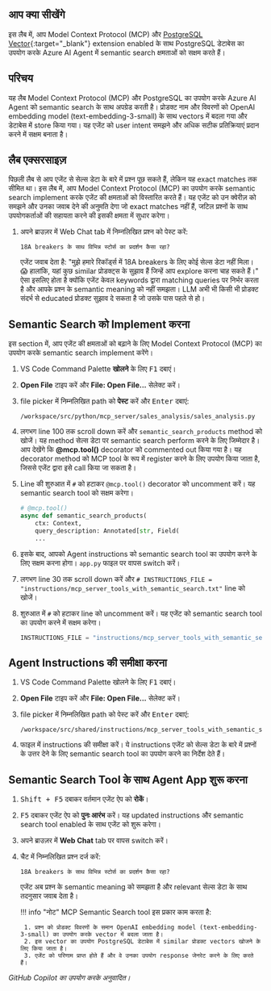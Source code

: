 ## आप क्या सीखेंगे

इस लैब में, आप Model Context Protocol (MCP) और [PostgreSQL Vector](https://github.com/pgvector/pgvector){:target="_blank"} extension enabled के साथ PostgreSQL डेटाबेस का उपयोग करके Azure AI Agent में semantic search क्षमताओं को सक्षम करते हैं।

## परिचय

यह लैब Model Context Protocol (MCP) और PostgreSQL का उपयोग करके Azure AI Agent को semantic search के साथ अपग्रेड करती है। प्रोडक्ट नाम और विवरणों को OpenAI embedding model (text-embedding-3-small) के साथ vectors में बदला गया और डेटाबेस में store किया गया। यह एजेंट को user intent समझने और अधिक सटीक प्रतिक्रियाएं प्रदान करने में सक्षम बनाता है।

## लैब एक्सरसाइज़

पिछली लैब से आप एजेंट से सेल्स डेटा के बारे में प्रश्न पूछ सकते हैं, लेकिन यह exact matches तक सीमित था। इस लैब में, आप Model Context Protocol (MCP) का उपयोग करके semantic search implement करके एजेंट की क्षमताओं को विस्तारित करते हैं। यह एजेंट को उन क्वेरीज़ को समझने और उनका जवाब देने की अनुमति देगा जो exact matches नहीं हैं, जटिल प्रश्नों के साथ उपयोगकर्ताओं की सहायता करने की इसकी क्षमता में सुधार करेगा।

1. अपने ब्राउज़र में Web Chat tab में निम्नलिखित प्रश्न को पेस्ट करें:

    ```text
    18A breakers के साथ विभिन्न स्टोर्स का प्रदर्शन कैसा रहा?
    ```

    एजेंट जवाब देता है: "मुझे हमारे रिकॉर्ड्स में 18A breakers के लिए कोई सेल्स डेटा नहीं मिला। 😱 हालांकि, यहां कुछ similar प्रोडक्ट्स के सुझाव हैं जिन्हें आप explore करना चाह सकते हैं।" ऐसा इसलिए होता है क्योंकि एजेंट केवल keywords द्वारा matching queries पर निर्भर करता है और आपके प्रश्न के semantic meaning को नहीं समझता। LLM अभी भी किसी भी प्रोडक्ट संदर्भ से educated प्रोडक्ट सुझाव दे सकता है जो उसके पास पहले से हो।

## Semantic Search को Implement करना

इस section में, आप एजेंट की क्षमताओं को बढ़ाने के लिए Model Context Protocol (MCP) का उपयोग करके semantic search implement करेंगे।

1. VS Code Command Palette **खोलने** के लिए <kbd>F1</kbd> दबाएं।
2. **Open File** टाइप करें और **File: Open File...** सेलेक्ट करें।
3. file picker में निम्नलिखित path को **पेस्ट** करें और <kbd>Enter</kbd> दबाएं:

    ```text
    /workspace/src/python/mcp_server/sales_analysis/sales_analysis.py
    ```

4. लगभग line 100 तक scroll down करें और `semantic_search_products` method को खोजें। यह method सेल्स डेटा पर semantic search perform करने के लिए जिम्मेदार है। आप देखेंगे कि **@mcp.tool()** decorator को commented out किया गया है। यह decorator method को MCP tool के रूप में register करने के लिए उपयोग किया जाता है, जिससे एजेंट द्वारा इसे call किया जा सकता है।

5. Line की शुरुआत में `#` को हटाकर `@mcp.tool()` decorator को uncomment करें। यह semantic search tool को सक्षम करेगा।

    ```python
    # @mcp.tool()
    async def semantic_search_products(
        ctx: Context,
        query_description: Annotated[str, Field(
        ...
    ```

6. इसके बाद, आपको Agent instructions को semantic search tool का उपयोग करने के लिए सक्षम करना होगा। `app.py` फाइल पर वापस switch करें।
7. लगभग line 30 तक scroll down करें और `# INSTRUCTIONS_FILE = "instructions/mcp_server_tools_with_semantic_search.txt"` line को खोजें।
8. शुरुआत में `#` को हटाकर line को uncomment करें। यह एजेंट को semantic search tool का उपयोग करने में सक्षम करेगा।

    ```python
    INSTRUCTIONS_FILE = "instructions/mcp_server_tools_with_semantic_search.txt"
    ```

## Agent Instructions की समीक्षा करना

1. VS Code Command Palette खोलने के लिए <kbd>F1</kbd> दबाएं।
2. **Open File** टाइप करें और **File: Open File...** सेलेक्ट करें।
3. file picker में निम्नलिखित path को पेस्ट करें और <kbd>Enter</kbd> दबाएं:

    ```text
    /workspace/src/shared/instructions/mcp_server_tools_with_semantic_search.txt
    ```

4. फाइल में instructions की समीक्षा करें। ये instructions एजेंट को सेल्स डेटा के बारे में प्रश्नों के उत्तर देने के लिए semantic search tool का उपयोग करने का निर्देश देते हैं।

## Semantic Search Tool के साथ Agent App शुरू करना

1. <kbd>Shift + F5</kbd> दबाकर वर्तमान एजेंट ऐप को **रोकें**।
2. <kbd>F5</kbd> दबाकर एजेंट ऐप को **पुनः आरंभ** करें। यह updated instructions और semantic search tool enabled के साथ एजेंट को शुरू करेगा।
3. अपने ब्राउज़र में **Web Chat** tab पर वापस switch करें।
4. चैट में निम्नलिखित प्रश्न दर्ज करें:

    ```text
    18A breakers के साथ विभिन्न स्टोर्स का प्रदर्शन कैसा रहा?
    ```

    एजेंट अब प्रश्न के semantic meaning को समझता है और relevant सेल्स डेटा के साथ तदनुसार जवाब देता है।

    !!! info "नोट"
        MCP Semantic Search tool इस प्रकार काम करता है:

        1. प्रश्न को प्रोडक्ट विवरणों के समान OpenAI embedding model (text-embedding-3-small) का उपयोग करके vector में बदला जाता है।
        2. इस vector का उपयोग PostgreSQL डेटाबेस में similar प्रोडक्ट vectors खोजने के लिए किया जाता है।
        3. एजेंट को परिणाम प्राप्त होते हैं और वे उनका उपयोग response जेनरेट करने के लिए करते हैं।

*GitHub Copilot का उपयोग करके अनुवादित।*
